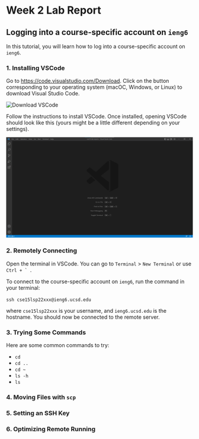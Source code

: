 # Week 2 Lab Report

## Logging into a course-specific account on `ieng6`

In this tutorial, you will learn how to log into a course-specific account on `ieng6`.

### 1. Installing VSCode

Go to https://code.visualstudio.com/Download. Click on the button corresponding to your operating system (macOC, Windows, or Linux) to download Visual Studio Code.

![Download VSCode][VSCode Download Webpage]

Follow the instructions to install VSCode. Once installed, opening VSCode should look like this (yours might be a little different depending on your settings). 

![VSCode Screenshot][VSCode Screenshot]

### 2. Remotely Connecting

Open the terminal in VSCode. You can go to `Terminal` > `New Terminal` or use ``Ctrl + ` ``.

To connect to the course-specific account on `ieng6`, run the command in your terminal: 

`ssh cse15lsp22xxx@ieng6.ucsd.edu`

where `cse15lsp22xxx` is your username, and `ieng6.ucsd.edu` is the hostname. 
You should now be connected to the remote server.

### 3. Trying Some Commands

Here are some common commands to try: 
* `cd`
* `cd ..`
* `cd ~`
* `ls -h`
* `ls`

### 4. Moving Files with `scp`



### 5. Setting an SSH Key

### 6. Optimizing Remote Running



[VSCode Screenshot]: screenshot-vscode.png
[VSCode Download Webpage]: screenshot-intalling-vscode-webpage.png
